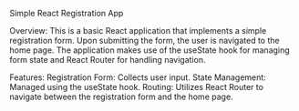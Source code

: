 Simple React Registration App

Overview:
This is a basic React application that implements a simple registration form. Upon submitting the form, the user is navigated to the home page. The application makes use of the useState hook for managing form state and React Router for handling navigation.

Features:
Registration Form: Collects user input.
State Management: Managed using the useState hook.
Routing: Utilizes React Router to navigate between the registration form and the home page.
